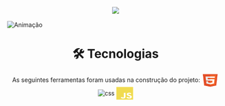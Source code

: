 <p align="center">
<img src="https://user-images.githubusercontent.com/86318311/224435563-3e90a7bc-c752-4d98-8dfe-05046344d716.png"/>
</p>

![Animação ](https://user-images.githubusercontent.com/86318311/224450758-e2ec1867-ac79-4350-8f3b-2f3871e7f3d1.gif)



<h1 align="center">🛠 Tecnologias</h1>

<p align="center">As seguintes ferramentas foram usadas na construção do projeto:                           
<img align="center" alt="HTML" height="30" width="40" src="https://raw.githubusercontent.com/devicons/devicon/master/icons/html5/html5-original.svg">
<img align="center" alt="css" height="40" width="40" src="https://icongr.am/devicon/css3-original-wordmark.svg?size=150&color=currentColor">
<img align="center" alt="Js" height="30" width="40" src="https://raw.githubusercontent.com/devicons/devicon/master/icons/javascript/javascript-plain.svg">
